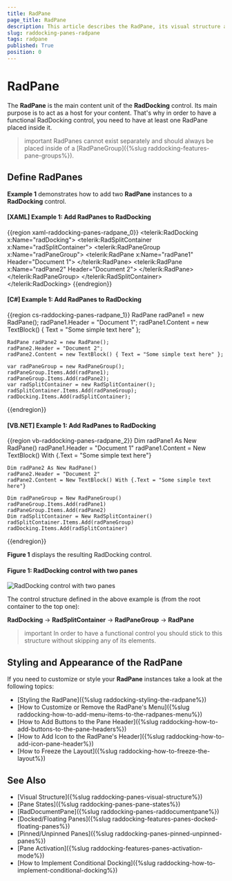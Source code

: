 ```yaml
---
title: RadPane
page_title: RadPane
description: This article describes the RadPane, its visual structure and the different states it can be in.
slug: raddocking-panes-radpane
tags: radpane
published: True
position: 0
---
```


# RadPane

The __RadPane__ is the main content unit of the __RadDocking__ control. Its main purpose is to act as a host for your content. That's why in order to have a functional RadDocking control, you need to have at least one RadPane placed inside it.

>important RadPanes cannot exist separately and should always be placed inside of a [RadPaneGroup]({%slug raddocking-features-pane-groups%}).

## Define RadPanes

**Example 1** demonstrates how to add two __RadPane__ instances to a __RadDocking__ control.

#### __[XAML] Example 1: Add RadPanes to RadDocking__

{{region xaml-raddocking-panes-radpane_0}}
	<telerik:RadDocking x:Name="radDocking">
	    <telerik:RadSplitContainer x:Name="radSplitContainer">
	        <telerik:RadPaneGroup x:Name="radPaneGroup">
	            <telerik:RadPane x:Name="radPane1" Header="Document 1">
	                <TextBlock Text="Some simple text here"></TextBlock>
	            </telerik:RadPane>
	            <telerik:RadPane x:Name="radPane2" Header="Document 2">
	                <TextBlock Text="Some simple text here"></TextBlock>
	            </telerik:RadPane>
	        </telerik:RadPaneGroup>
	    </telerik:RadSplitContainer>
	</telerik:RadDocking>
{{endregion}}

#### __[C#] Example 1: Add RadPanes to RadDocking__

{{region cs-raddocking-panes-radpane_1}}
	RadPane radPane1 = new RadPane();
	radPane1.Header = "Document 1";
	radPane1.Content = new TextBlock() { Text = "Some simple text here" };

	RadPane radPane2 = new RadPane();
	radPane2.Header = "Document 2";
	radPane2.Content = new TextBlock() { Text = "Some simple text here" };

	var radPaneGroup = new RadPaneGroup();
	radPaneGroup.Items.Add(radPane1);
	radPaneGroup.Items.Add(radPane2);
	var radSplitContainer = new RadSplitContainer();
	radSplitContainer.Items.Add(radPaneGroup);
	radDocking.Items.Add(radSplitContainer);
{{endregion}}

#### __[VB.NET] Example 1: Add RadPanes to RadDocking__

{{region vb-raddocking-panes-radpane_2}}
	Dim radPane1 As New RadPane()
	radPane1.Header = "Document 1"
	radPane1.Content = New TextBlock() With {.Text = "Some simple text here"}

	Dim radPane2 As New RadPane()
	radPane2.Header = "Document 2"
	radPane2.Content = New TextBlock() With {.Text = "Some simple text here"}

	Dim radPaneGroup = New RadPaneGroup()
	radPaneGroup.Items.Add(radPane1)
	radPaneGroup.Items.Add(radPane2)
	Dim radSplitContainer = New RadSplitContainer()
	radSplitContainer.Items.Add(radPaneGroup)
	radDocking.Items.Add(radSplitContainer)
{{endregion}}

**Figure 1** displays the resulting RadDocking control.

#### Figure 1: RadDocking control with two panes

![RadDocking control with two panes](images/RadDocking_Features_Panes_RadPane_005.png)

The control structure defined in the above example is (from the root container to the top one):

__RadDocking__ -> __RadSplitContainer__ -> __RadPaneGroup__ -> __RadPane__

>important In order to have a functional control you should stick to this structure without skipping any of its elements.
        
## Styling and Appearance of the RadPane

If you need to customize or style your __RadPane__ instances  take a look at the following topics:
       

* [Styling the RadPane]({%slug raddocking-styling-the-radpane%})
* [How to Customize or Remove the RadPane's Menu]({%slug raddocking-how-to-add-menu-items-to-the-radpanes-menu%})
* [How to Add Buttons to the Pane Header]({%slug raddocking-how-to-add-buttons-to-the-pane-headers%})
* [How to Add Icon to the RadPane's Header]({%slug raddocking-how-to-add-icon-pane-header%})
* [How to Freeze the Layout]({%slug raddocking-how-to-freeze-the-layout%})
          
## See Also

 * [Visual Structure]({%slug raddocking-panes-visual-structure%})
 * [Pane States]({%slug raddocking-panes-pane-states%})
 * [RadDocumentPane]({%slug raddocking-panes-raddocumentpane%})
 * [Docked/Floating Panes]({%slug raddocking-features-panes-docked-floating-panes%})
 * [Pinned/Unpinned Panes]({%slug raddocking-panes-pinned-unpinned-panes%})
 * [Pane Activation]({%slug raddocking-features-panes-activation-mode%})
 * [How to Implement Conditional Docking]({%slug raddocking-how-to-implement-conditional-docking%})